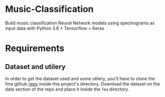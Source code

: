 # Music-Classification
Build music classification Neural Network models using spectrograms as input data with Python 3.6 + Tensorflow + Keras

# Requirements
## Dataset and utilery
In order to get the dataset used and some utilery, you'll have to clone the fma github [repo](https://github.com/mdeff/fma)  inside this project's directory. Download the dataset on the data section of the repo and place it inside the `fma` directory.
